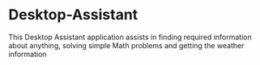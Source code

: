 # Desktop-Assistant
This Desktop Assistant application assists in finding required information about anything, solving simple Math problems and getting the weather information
